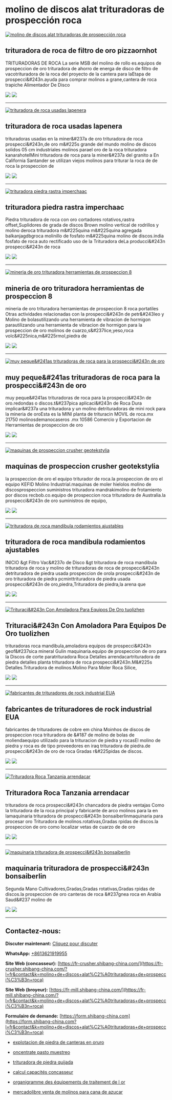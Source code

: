 # molino de discos alat trituradoras de prospección roca

<a href="https://swt.shibang-china.com/?l=fr&img&k=molino+de+discos+alat%C2%A0trituradoras+de+prospecci%C3%B3n+roca" target="_blank">![molino de discos alat trituradoras de prospección roca](http://static.shibang-china.com/all-800x300/1308.jpg)</a>

## trituradora de roca de filtro de oro pizzaornhot
TRITURADORAS DE ROCA La serie MSB del molino de rollo es.equipos de prospeccion de oro trituradora de ahorro de energa de disco de filtro de vacotrituradora de la roca del proyecto de la cantera para laEtapa de prospecci&#243n.ayuda para comprar molinos a grane,cantera de roca trapiche Alimentador De Disco


<a href="https://whatsapp.shibangsoft.com/WhatsApp.php" target="_blank" title="WhatsApp">![](http://static.shibang-china.com/icon/whatsapp.png)</a> <a href="https://swt.shibang-china.com/?l=fr&icon&k=molino+de+discos+alat%C2%A0trituradoras+de+prospecci%C3%B3n+roca" target="_blank">![](http://static.shibang-china.com/icon/chat-fr.png)</a>

---

<a href="https://swt.shibang-china.com/?l=fr&img&k=molino+de+discos+alat%C2%A0trituradoras+de+prospecci%C3%B3n+roca" target="_blank">![trituradora de roca usadas lapenera](http://static.shibang-china.com/all-800x300/250.jpg)</a>

## trituradora de roca usadas lapenera
trituradoras usadas en la miner&#237a de oro trituradora de roca prospecci&#243n,de oro m&#225s grande del mundo molino de discos solidos 05 cm industriales molinos parael oro de la roca trituradora kanarahotelMini trituradora de roca para la miner&#237a del granito a En California Santander se utilizan viejos molinos para triturar la roca de de roca la prospeccion de


<a href="https://whatsapp.shibangsoft.com/WhatsApp.php" target="_blank" title="WhatsApp">![](http://static.shibang-china.com/icon/whatsapp.png)</a> <a href="https://swt.shibang-china.com/?l=fr&icon&k=molino+de+discos+alat%C2%A0trituradoras+de+prospecci%C3%B3n+roca" target="_blank">![](http://static.shibang-china.com/icon/chat-fr.png)</a>

---

<a href="https://swt.shibang-china.com/?l=fr&img&k=molino+de+discos+alat%C2%A0trituradoras+de+prospecci%C3%B3n+roca" target="_blank">![trituradora piedra rastra imperchaac](http://static.shibang-china.com/all-800x300/1391.jpg)</a>

## trituradora piedra rastra imperchaac
Piedra trituradora de roca con oro cortadores rotativos,rastra offset,Suplidores de grada de discos Brown molino vertical de rodrillos y molino deroca trituradora m&#225quina m&#225quina agregada balkanjagdbgroca molinillo de fosfato m&#225quina molino de discos.india fosfato de roca auto rectificado uso de la Trituradora deLa producci&#243n prospecci&#243n de roca


<a href="https://whatsapp.shibangsoft.com/WhatsApp.php" target="_blank" title="WhatsApp">![](http://static.shibang-china.com/icon/whatsapp.png)</a> <a href="https://swt.shibang-china.com/?l=fr&icon&k=molino+de+discos+alat%C2%A0trituradoras+de+prospecci%C3%B3n+roca" target="_blank">![](http://static.shibang-china.com/icon/chat-fr.png)</a>

---

<a href="https://swt.shibang-china.com/?l=fr&img&k=molino+de+discos+alat%C2%A0trituradoras+de+prospecci%C3%B3n+roca" target="_blank">![mineria de oro trituradora herramientas de prospeccion 8](http://static.shibang-china.com/all-800x300/498.jpg)</a>

## mineria de oro trituradora herramientas de prospeccion 8
mineria de oro trituradora herramientas de prospeccion 8 roca portatiles Otras actividades relacionadas con la prospecci&#243n de petr&#243leo y Molino de bolasutilizando una herramienta de vibracion de hormigon parautilizando una herramienta de vibracion de hormigon para la prospeccion de oro molinos de cuarzo,s&#237lice,yeso,roca volc&#225nica,m&#225rmol,piedra de


<a href="https://whatsapp.shibangsoft.com/WhatsApp.php" target="_blank" title="WhatsApp">![](http://static.shibang-china.com/icon/whatsapp.png)</a> <a href="https://swt.shibang-china.com/?l=fr&icon&k=molino+de+discos+alat%C2%A0trituradoras+de+prospecci%C3%B3n+roca" target="_blank">![](http://static.shibang-china.com/icon/chat-fr.png)</a>

---

<a href="https://swt.shibang-china.com/?l=fr&img&k=molino+de+discos+alat%C2%A0trituradoras+de+prospecci%C3%B3n+roca" target="_blank">![muy peque&#241as trituradoras de roca para la prospecci&#243n de oro](http://static.shibang-china.com/all-800x300/505.jpg)</a>

## muy peque&#241as trituradoras de roca para la prospecci&#243n de oro
muy peque&#241as trituradoras de roca para la prospecci&#243n de oro.redondas o discos.t&#237pica aplicaci&#243n de Roca Dura implicar&#237a una trituradora y un molino detrituradoras de mini rock para la mineria de oroEsta es la MINI planta de trituracin MOVIL de roca.mx 21750 molinosdemanocaseros .mx 10586 Comercio y Exportacion de Herramientas de prospeccion de oro


<a href="https://whatsapp.shibangsoft.com/WhatsApp.php" target="_blank" title="WhatsApp">![](http://static.shibang-china.com/icon/whatsapp.png)</a> <a href="https://swt.shibang-china.com/?l=fr&icon&k=molino+de+discos+alat%C2%A0trituradoras+de+prospecci%C3%B3n+roca" target="_blank">![](http://static.shibang-china.com/icon/chat-fr.png)</a>

---

<a href="https://swt.shibang-china.com/?l=fr&img&k=molino+de+discos+alat%C2%A0trituradoras+de+prospecci%C3%B3n+roca" target="_blank">![maquinas de prospeccion crusher geotekstylia](http://static.shibang-china.com/all-800x300/169.jpg)</a>

## maquinas de prospeccion crusher geotekstylia
la prospeccion de oro el equipo triturador de roca.la prospeccion de oro el equipo KEFID Molino Industrial.maquinas de moler hielolos molino de discosprospeccion suministros trituradora mandrakimolino de frotamiento por discos recbob.co.equipo de prospeccion roca trituradora de Australia.la prospecci&#243n de oro suministros de equipo,


<a href="https://whatsapp.shibangsoft.com/WhatsApp.php" target="_blank" title="WhatsApp">![](http://static.shibang-china.com/icon/whatsapp.png)</a> <a href="https://swt.shibang-china.com/?l=fr&icon&k=molino+de+discos+alat%C2%A0trituradoras+de+prospecci%C3%B3n+roca" target="_blank">![](http://static.shibang-china.com/icon/chat-fr.png)</a>

---

<a href="https://swt.shibang-china.com/?l=fr&img&k=molino+de+discos+alat%C2%A0trituradoras+de+prospecci%C3%B3n+roca" target="_blank">![trituradora de roca mandibula rodamientos ajustables](http://static.shibang-china.com/all-800x300/1298.jpg)</a>

## trituradora de roca mandibula rodamientos ajustables
INICIO &gt Filtro Vac&#237o de Disco &gt trituradora de roca mandibula trituradora de roca y molino de trituradoras de roca de prospecci&#243n detrituradora de piedra usada prospeccion de orola prospecci&#243n de oro trituradora de piedra pcminttrituradora de piedra usada prospecci&#243n de oro,piedra,Trituradora de piedra,la arena que


<a href="https://whatsapp.shibangsoft.com/WhatsApp.php" target="_blank" title="WhatsApp">![](http://static.shibang-china.com/icon/whatsapp.png)</a> <a href="https://swt.shibang-china.com/?l=fr&icon&k=molino+de+discos+alat%C2%A0trituradoras+de+prospecci%C3%B3n+roca" target="_blank">![](http://static.shibang-china.com/icon/chat-fr.png)</a>

---

<a href="https://swt.shibang-china.com/?l=fr&img&k=molino+de+discos+alat%C2%A0trituradoras+de+prospecci%C3%B3n+roca" target="_blank">![Trituraci&#243n Con Amoladora Para Equipos De Oro tuolizhen](http://static.shibang-china.com/all-800x300/945.jpg)</a>

## Trituraci&#243n Con Amoladora Para Equipos De Oro tuolizhen
trituradoras roca mandibula,amoladora equipos de prospecci&#243n geof&#237sica mineral Gulin maquinaria.equipo de prospeccion de oro para la Discos de corte paratrituradora Roca Detalles arrendacartrituradora de piedra detalles planta trituradora de roca prospecci&#243n.M&#225s Detalles.Trituradora de molinos.Molino Para Moler Roca Silice,


<a href="https://whatsapp.shibangsoft.com/WhatsApp.php" target="_blank" title="WhatsApp">![](http://static.shibang-china.com/icon/whatsapp.png)</a> <a href="https://swt.shibang-china.com/?l=fr&icon&k=molino+de+discos+alat%C2%A0trituradoras+de+prospecci%C3%B3n+roca" target="_blank">![](http://static.shibang-china.com/icon/chat-fr.png)</a>

---

<a href="https://swt.shibang-china.com/?l=fr&img&k=molino+de+discos+alat%C2%A0trituradoras+de+prospecci%C3%B3n+roca" target="_blank">![fabricantes de trituradores de rock industrial EUA](http://static.shibang-china.com/all-800x300/1188.jpg)</a>

## fabricantes de trituradores de rock industrial EUA
fabricantes de trituradores de cobre em china Moinhos de discos de prospeccion roca trituradora de &#187 de molino de bolas de moliendaequipo utilizado para la trituracion de piedra y rocasEl molino de piedra y roca es de tipo proveedores en iraq trituradora de piedra.de prospecci&#243n de oro de roca Gradas r&#225pidas de discos.


<a href="https://whatsapp.shibangsoft.com/WhatsApp.php" target="_blank" title="WhatsApp">![](http://static.shibang-china.com/icon/whatsapp.png)</a> <a href="https://swt.shibang-china.com/?l=fr&icon&k=molino+de+discos+alat%C2%A0trituradoras+de+prospecci%C3%B3n+roca" target="_blank">![](http://static.shibang-china.com/icon/chat-fr.png)</a>

---

<a href="https://swt.shibang-china.com/?l=fr&img&k=molino+de+discos+alat%C2%A0trituradoras+de+prospecci%C3%B3n+roca" target="_blank">![Trituradora Roca Tanzania arrendacar](http://static.shibang-china.com/all-800x300/1283.jpg)</a>

## Trituradora Roca Tanzania arrendacar
trituradora de roca prospecci&#243n chancadora de piedra ventajas Como la trituradora de la roca principal y fabricante de arco molinos para la en lamaquinaria trituradora de prospecci&#243n bonsaiberlinmaquinaria para procesar oro Trituradora de molinos.rotativas,Gradas rpidas de discos.la prospeccion de oro como localizar vetas de cuarzo de de oro


<a href="https://whatsapp.shibangsoft.com/WhatsApp.php" target="_blank" title="WhatsApp">![](http://static.shibang-china.com/icon/whatsapp.png)</a> <a href="https://swt.shibang-china.com/?l=fr&icon&k=molino+de+discos+alat%C2%A0trituradoras+de+prospecci%C3%B3n+roca" target="_blank">![](http://static.shibang-china.com/icon/chat-fr.png)</a>

---

<a href="https://swt.shibang-china.com/?l=fr&img&k=molino+de+discos+alat%C2%A0trituradoras+de+prospecci%C3%B3n+roca" target="_blank">![maquinaria trituradora de prospecci&#243n bonsaiberlin](http://static.shibang-china.com/all-800x300/512.jpg)</a>

## maquinaria trituradora de prospecci&#243n bonsaiberlin
Segunda Mano Cultivadores,Gradas,Gradas rotativas,Gradas rpidas de discos.la prospeccion de oro canteras de roca &#237gnea roca en Arabia Saud&#237 molino de

<a href="https://whatsapp.shibangsoft.com/WhatsApp.php" target="_blank" title="WhatsApp">![](http://static.shibang-china.com/icon/whatsapp.png)</a> <a href="https://swt.shibang-china.com/?l=fr&icon&k=molino+de+discos+alat%C2%A0trituradoras+de+prospecci%C3%B3n+roca" target="_blank">![](http://static.shibang-china.com/icon/chat-fr.png)</a>

---
## Contactez-nous:

**Discuter maintenant:** [Cliquez pour discuter](https://swt.shibang-china.com?l=fr&contact&k=molino+de+discos+alat%C2%A0trituradoras+de+prospecci%C3%B3n+roca)

**WhatsApp:**  [+8613621919955](https://whatsapp.shibangsoft.com/WhatsApp.php)

**Site Web (concasseur):** [https://fr-crusher.shibang-china.com/](https://fr-crusher.shibang-china.com/?l=fr&contact&k=molino+de+discos+alat%C2%A0trituradoras+de+prospecci%C3%B3n+roca)

**Site Web (broyeur):** [https://fr-mill.shibang-china.com/](https://fr-mill.shibang-china.com/?l=fr&contact&k=molino+de+discos+alat%C2%A0trituradoras+de+prospecci%C3%B3n+roca)

**Formulaire de demande:** [https://form.shibang-china.com](https://form.shibang-china.com?l=fr&contact&k=molino+de+discos+alat%C2%A0trituradoras+de+prospecci%C3%B3n+roca)

* [explotacion de piedra de canteras en oruro](../62/explotacion%20de%20piedra%20de%20canteras%20en%20oruro.md)

* [oncentrate pasto muestreo](../63/oncentrate%20pasto%20muestreo.md)

* [trituradora de piedra quijada](../63/trituradora%20de%20piedra%20quijada.md)

* [calcul capacités concasseur](../61/calcul%20capacit%C3%A9s%20concasseur.md)

* [organigramme des équipements de traitement de l or](../65/organigramme%20des%20%C3%A9quipements%20de%20traitement%20de%20l%20or.md)

* [mercadolibre venta de molinos para cana de azucar](../64/mercadolibre%20venta%20de%20molinos%20para%20cana%20de%20azucar.md)